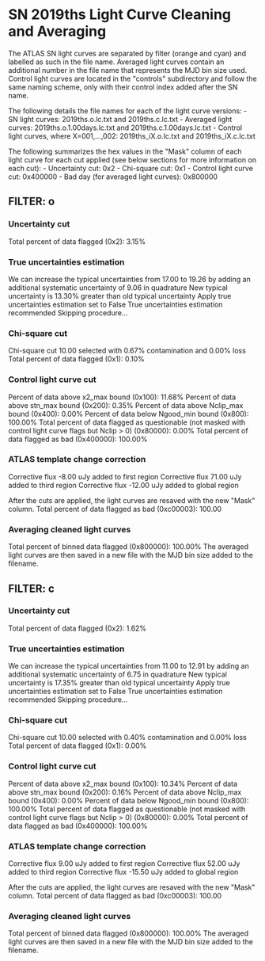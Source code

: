 # SN 2019ths Light Curve Cleaning and Averaging

The ATLAS SN light curves are separated by filter (orange and cyan) and labelled as such in the file name. Averaged light curves contain an additional number in the file name that represents the MJD bin size used. Control light curves are located in the "controls" subdirectory and follow the same naming scheme, only with their control index added after the SN name.

The following details the file names for each of the light curve versions:
	- SN light curves: 2019ths.o.lc.txt and 2019ths.c.lc.txt
	- Averaged light curves: 2019ths.o.1.00days.lc.txt and 2019ths.c.1.00days.lc.txt
	- Control light curves, where X=001,...,002: 2019ths_iX.o.lc.txt and 2019ths_iX.c.lc.txt

The following summarizes the hex values in the "Mask" column of each light curve for each cut applied (see below sections for more information on each cut): 
	- Uncertainty cut: 0x2
	- Chi-square cut: 0x1
	- Control light curve cut: 0x400000
	- Bad day (for averaged light curves): 0x800000

## FILTER: o

### Uncertainty cut
Total percent of data flagged (0x2): 3.15%

### True uncertainties estimation
We can increase the typical uncertainties from 17.00 to 19.26 by adding an additional systematic uncertainty of 9.06 in quadrature
New typical uncertainty is 13.30% greater than old typical uncertainty
Apply true uncertainties estimation set to False
True uncertainties estimation recommended
Skipping procedure...

### Chi-square cut
Chi-square cut 10.00 selected with 0.67% contamination and 0.00% loss
Total percent of data flagged (0x1): 0.10%

### Control light curve cut
Percent of data above x2_max bound (0x100): 11.68%
Percent of data above stn_max bound (0x200): 0.35%
Percent of data above Nclip_max bound (0x400): 0.00%
Percent of data below Ngood_min bound (0x800): 100.00%
Total percent of data flagged as questionable (not masked with control light curve flags but Nclip > 0) (0x80000): 0.00%
Total percent of data flagged as bad (0x400000): 100.00%

### ATLAS template change correction
Corrective flux -8.00 uJy added to first region
Corrective flux 71.00 uJy added to third region
Corrective flux -12.00 uJy added to global region

After the cuts are applied, the light curves are resaved with the new "Mask" column.
Total percent of data flagged as bad (0xc00003): 100.00

### Averaging cleaned light curves
Total percent of binned data flagged (0x800000): 100.00%
The averaged light curves are then saved in a new file with the MJD bin size added to the filename.

## FILTER: c

### Uncertainty cut
Total percent of data flagged (0x2): 1.62%

### True uncertainties estimation
We can increase the typical uncertainties from 11.00 to 12.91 by adding an additional systematic uncertainty of 6.75 in quadrature
New typical uncertainty is 17.35% greater than old typical uncertainty
Apply true uncertainties estimation set to False
True uncertainties estimation recommended
Skipping procedure...

### Chi-square cut
Chi-square cut 10.00 selected with 0.40% contamination and 0.00% loss
Total percent of data flagged (0x1): 0.00%

### Control light curve cut
Percent of data above x2_max bound (0x100): 10.34%
Percent of data above stn_max bound (0x200): 0.16%
Percent of data above Nclip_max bound (0x400): 0.00%
Percent of data below Ngood_min bound (0x800): 100.00%
Total percent of data flagged as questionable (not masked with control light curve flags but Nclip > 0) (0x80000): 0.00%
Total percent of data flagged as bad (0x400000): 100.00%

### ATLAS template change correction
Corrective flux 9.00 uJy added to first region
Corrective flux 52.00 uJy added to third region
Corrective flux -15.50 uJy added to global region

After the cuts are applied, the light curves are resaved with the new "Mask" column.
Total percent of data flagged as bad (0xc00003): 100.00

### Averaging cleaned light curves
Total percent of binned data flagged (0x800000): 100.00%
The averaged light curves are then saved in a new file with the MJD bin size added to the filename.